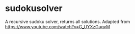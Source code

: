 # sudokusolver
A recursive sudoku solver, returns all solutions.
Adapted from https://www.youtube.com/watch?v=G_UYXzGuqvM
